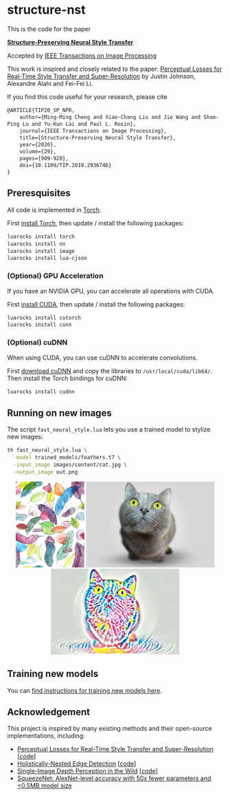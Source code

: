 # structure-nst

This is the code for the paper

**[Structure-Preserving Neural Style Transfer](https://ieeexplore.ieee.org/stamp/stamp.jsp?tp=&arnumber=8816670)**

Accepted by [IEEE Transactions on Image Processing](https://ieeexplore.ieee.org/document/8816670)

This work is inspired and closely related to the paper:
[Perceptual Losses for Real-Time Style Transfer and Super-Resolution](http://cs.stanford.edu/people/jcjohns/eccv16/)
by Justin Johnson, Alexandre Alahi and Fei-Fei Li.

If you find this code useful for your research, please cite

```
@ARTICLE{TIP20_SP_NPR, 
	author={Ming-Ming Cheng and Xiao-Chang Liu and Jie Wang and Shao-Ping Lu and Yu-Kun Lai and Paul L. Rosin}, 
	journal={IEEE Transactions on Image Processing}, 
	title={Structure-Preserving Neural Style Transfer}, 
	year={2020}, 
	volume={29},  
	pages={909-920}, 
	doi={10.1109/TIP.2019.2936746}
}
```

## Preresquisites
All code is implemented in [Torch](http://torch.ch/).

First [install Torch](http://torch.ch/docs/getting-started.html#installing-torch), then
update / install the following packages:

```bash
luarocks install torch
luarocks install nn
luarocks install image
luarocks install lua-cjson
```

### (Optional) GPU Acceleration

If you have an NVIDIA GPU, you can accelerate all operations with CUDA.

First [install CUDA](https://developer.nvidia.com/cuda-downloads), then
update / install the following packages:

```bash
luarocks install cutorch
luarocks install cunn
```

### (Optional) cuDNN

When using CUDA, you can use cuDNN to accelerate convolutions.

First [download cuDNN](https://developer.nvidia.com/cudnn) and copy the
libraries to `/usr/local/cuda/lib64/`. Then install the Torch bindings for cuDNN:

```bash
luarocks install cudnn
```

## Running on new images
The script `fast_neural_style.lua` lets you use a trained model to stylize new images:

```bash
th fast_neural_style.lua \
  -model trained_models/feathers.t7 \
  -input_image images/content/cat.jpg \
  -output_image out.png
```

<p align='center'>
  <img src='images/styles/feathers.jpg' height="200px">
  <img src='images/content/cat.jpg' height="200px">
  <img src='images/output/out.png' height="200px">
</ p>

## Training new models

You can [find instructions for training new models here](doc/training.md).

## Acknowledgement
This project is inspired by many existing methods and their open-source implementations, including:
* [Perceptual Losses for Real-Time Style Transfer and Super-Resolution](https://arxiv.org/abs/1603.08155) [[code](https://github.com/jcjohnson/fast-neural-style)]
* [Holistically-Nested Edge Detection](https://www.cv-foundation.org/openaccess/content_iccv_2015/papers/Xie_Holistically-Nested_Edge_Detection_ICCV_2015_paper.pdf) [[code](https://github.com/s9xie/hed)]
* [Single-Image Depth Perception in the Wild](https://papers.nips.cc/paper/6489-single-image-depth-perception-in-the-wild.pdf) [[code](https://github.com/princeton-vl/relative_depth)]
* [SqueezeNet: AlexNet-level accuracy with 50x fewer parameters and <0.5MB model size](https://arxiv.org/pdf/1602.07360.pdf)


